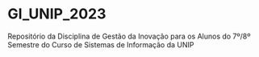 # GI_UNIP_2023
Repositório da Disciplina de Gestão da Inovação para os Alunos do 7º/8º Semestre do Curso de Sistemas de Informação da UNIP
